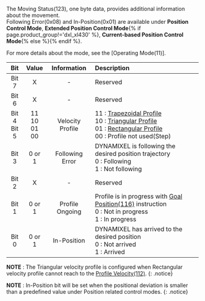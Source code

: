 The Moving Status(123), one byte data, provides additional information about the movement.  
Following Error(0x08) and In-Position(0x01) are available under **Position Control Mode**, **Extended Position Control Mode**{% if page.product_group!='dxl_xl430' %}, **Current-based Position Control Mode**{% else %}{% endif %}.

For more details about the mode, see the [Operating Mode(11)].

|      Bit       |        Value         |   Information    | Description                                                                                                                |
|:--------------:|:--------------------:|:----------------:|:---------------------------------------------------------------------------------------------------------------------------|
|     Bit 7      |          X           |        -         | Reserved                                                                                                                   |
|     Bit 6      |          X           |        -         | Reserved                                                                                                                   |
| Bit 4<br>Bit 5 | 11<br>10<br>01<br>00 | Velocity Profile | 11 : [Trapezoidal Profile]<br />10 : [Triangular Profile]<br />01 : [Rectangular Profile]<br />00 : Profile not used(Step) |
|     Bit 3      |        0 or 1        | Following Error  | DYNAMIXEL is following the desired position trajectory<br>0 : Following<br>1 : Not following                               |
|     Bit 2      |          X           |        -         | Reserved                                                                                                                   |
|     Bit 1      |        0 or 1        | Profile Ongoing  | Profile is in progress with [Goal Position(116)](#goal-position116) instruction<br>0 : Not in progress<br>1 : In progress  |
|     Bit 0      |        0 or 1        |   In-Position    | DYNAMIXEL has arrived to the desired position<br>0 : Not arrived<br>1 : Arrived                                            |

**NOTE** : The Triangular velocity profile is configured when Rectangular velocity profile cannot reach to the [Profile Velocity(112)](#profile-verlocity112).
{: .notice}

**NOTE** : In-Position bit will be set when the positional deviation is smaller than a predefined value under Position related control modes.
{: .notice}

[Trapezoidal Profile]: #profile-velocity112
[Triangular Profile]: #profile-velocity112
[Rectangular Profile]: #profile-velocity112
